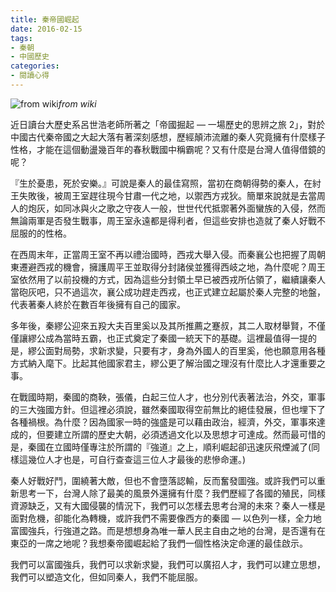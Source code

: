 ```yaml
---
title: 秦帝國崛起
date: 2016-02-15
tags:
- 秦朝
- 中國歷史
categories:
- 閱讀心得
---
```


![from wiki](https://medium2.global.ssl.fastly.net/max/9448/1*pLcOkNIQCd5Ngm40gSka-g.jpeg)*from wiki*

近日讀台大歷史系呂世浩老師所著之「帝國掘起 — 一場歷史的思辨之旅 2」，對於中國古代秦帝國之大起大落有著深刻感想，歷經顛沛流離的秦人究竟擁有什麼樣子性格，才能在這個動盪幾百年的春秋戰國中稱霸呢？又有什麼是台灣人值得借鏡的呢？

<!-- more -->

『生於憂患，死於安樂。』可說是秦人的最佳寫照，當初在商朝得勢的秦人，在紂王失敗後，被周王室趕往現今甘肅一代之地，以禦西方戎狄。簡單來說就是去當周人的炮灰，如同冰與火之歌之守夜人一般，世世代代抵禦著外面蠻族的入侵，然而無論兩軍是否發生戰事，周王室永遠都是得利者，但這些安排也造就了秦人好戰不屈服的的性格。

在西周末年，正當周王室不再以禮治國時，西戎大舉入侵。而秦襄公也把握了周朝東遷避西戎的機會，擁護周平王並取得分封諸侯並獲得西岐之地，為什麼呢？周王室依然用了以前投機的方式，因為這些分封領土早已被西戎所佔領了，繼續讓秦人當砲灰吧，只不過這次，襄公成功趕走西戎，也正式建立起屬於秦人完整的地盤，代表著秦人終於在數百年後擁有自己的國家。

多年後，秦繆公迎來五羖大夫百里奚以及其所推薦之蹇叔，其二人取材舉賢，不僅僅讓繆公成為當時五霸，也正式奠定了秦國一統天下的基礎。這裡最值得一提的是，繆公面對局勢，求新求變，只要有才，身為外國人的百里奚，他也願意用各種方式納入麾下。比起其他國家君主，繆公更了解治國之理沒有什麼比人才還重要之事。

在戰國時期，秦國的商鞅，張儀，白起三位人才，也分別代表著法治，外交，軍事的三大強國方針。但這裡必須說，雖然秦國取得空前無比的絕佳發展，但也埋下了各種禍根。為什麼？因為國家一時的強盛是可以藉由政治，經濟，外交，軍事來達成的，但要建立所謂的歷史大朝，必須透過文化以及思想才可達成。然而最可惜的是，秦國在立國時僅專注於所謂的『強道』之上，順利崛起卻迅速灰飛煙滅了(同樣這幾位人才也是，可自行查查這三位人才最後的悲慘命運。)

秦人好戰好鬥，圍繞著大敵，但也不會墮落認輸，反而奮發圖強。或許我們可以重新思考一下，台灣人除了最美的風景外還擁有什麼？我們歷經了各國的殖民，同樣資源缺乏，又有大國侵襲的情況下，我們可以怎樣去思考台灣的未來？秦人一樣是面對危機，卻能化為轉機，或許我們不需要像西方的秦國 — 以色列一樣，全力地富國強兵，行強道之路。而是想想身為唯一華人民主自由之地的台灣，是否還有在東亞的一席之地呢？我想秦帝國崛起給了我們一個性格決定命運的最佳啟示。

我們可以富國強兵，我們可以求新求變，我們可以廣招人才，我們可以建立思想，我們可以塑造文化，但如同秦人，我們不能屈服。
